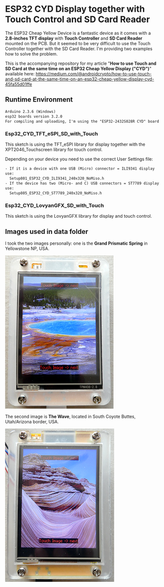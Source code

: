 # ESP32 CYD Display together with Touch Control and SD Card Reader
The ESP32 Cheap Yellow Device is a fantastic device as it comes with a **2.8-inches TFT display** with **Touch Controller** and **SD Card Reader** mounted on the PCB. But it seemed to be very difficult to use the Touch Controller together with the SD Card Reader. I'm providing two examples how to solve the problem.

This is the accompanying repository for my article "**How to use Touch and SD Card at the same time on an ESP32 Cheap Yellow Display ("CYD")**" available here: https://medium.com/@androidcrypto/how-to-use-touch-and-sd-card-at-the-same-time-on-an-esp32-cheap-yellow-display-cyd-45fa55d01ffe

## Runtime Environment
````plaintext
Arduino 2.3.6 (Windows)
esp32 boards version 3.2.0
For compiling and uploading, I'm using the "ESP32-2432S028R CYD" board
````

### Esp32_CYD_TFT_eSPI_SD_with_Touch
This sketch is using the TFT_eSPI library for display together with the XPT2046_Touchscreen library for touch control.

Depending on your device you need to use the correct User Settings file:
````plaintext
- If it is a device with one USB (Micro) connector = ILI9341 display use:
  Setup801_ESP32_CYD_ILI9341_240x320_NoMiso.h
- If the device has two (Micro- and C) USB connectors = ST7789 display use:
  Setup805_ESP32_CYD_ST7789_240x320_NoMiso.h
````

### Esp32_CYD_LovyanGFX_SD_with_Touch
This sketch is using the LovyanGFX library for display and touch control.

## Images used in data folder

I took the two images personally: one is the **Grand Prismatic Spring** in Yellowstone NP, USA. 

![Image 1](./images/esp32_cyd_touch_sdcard_1_500h.png)

The second image is **The Wave**, located in South Coyote Buttes, Utah/Arizona border, USA.

![Image 1](./images/esp32_cyd_touch_sdcard_2_500h.png)
